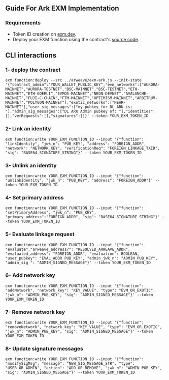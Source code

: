 ## Guide For Ark EXM Implementation 

### Requirements
- Token ID creation on [exm.dev](https://exm.dev/login).
- Deploy your EXM function using the contract's [source code](../arweave/exm-ark.js).

## CLI interactions

### 1- deploy the contract

```console
exm function:deploy --src ../arweave/exm-ark.js --init-state '{"contract_admin":"YOUR_WALLET_PUBLIC_KEY","evm_networks":["AURORA-MAINNET","AURORA-TESTNET","BSC-MAINNET","BSC-TESTNET","ETH-MAINNET","ETH-GOERLI","EVMOS-MAINNET","NEON-DEVNET","AVALANCHE-MAINNET","FUJI-C-CHAIN","FTM-MAINNET","OPTIMISM-MAINNET","ARBITRUM-MAINNET","POLYGON-MAINNET"],"exotic_networks":["NEAR-MAINNET"],"user_sig_messages":["my pubkey for DL ARK is: "],"admin_sig_messages":["DL ARK Admin pubkey of: "],"identities":[],"verRequests":[],"signatures":[]}' --token YOUR_EXM_TOKEN_ID
```

### 2- Link an identity

```console
exm function:write YOUR_EXM_FUNCTION_ID --input '{"function": "linkIdentity", "jwk_n": "PUB_KEY", "address": "FOREIGN_ADDR", "network": "NETWORK_KEY", "verificationReq": "FOREIGN_LINKAGE_TXID", "sig": "BASE64_SIGNATURE_STRING"}' --token YOUR_EXM_TOKEN_ID
```

### 3- Unlink an identity

```console
exm function:write YOUR_EXM_FUNCTION_ID --input '{"function": "unlinkIdentity", "jwk_n": "PUB_KEY", "address": "FOREIGN_ADDR"}' --token YOUR_EXM_TOKEN_ID
```

### 4- Set primary address

```console
exm function:write YOUR_EXM_FUNCTION_ID --input '{"function": "setPrimaryAddress", "jwk_n": "PUB_KEY", "primary_address":"FOREIGN_ADDR", "sig": "BASE64_SIGNATURE_STRING"}' --token YOUR_EXM_TOKEN_ID
```

### 5- Evaluate linkage request

```console
exm function:write YOUR_EXM_FUNCTION_ID --input '{"function": "evaluate","arweave_address?": "RESOLVED_ARWEAVE_ADDR", "evaluated_address": "FOREIGN_ADDR", "evaluation": BOOLEAN, "user_pubkey": "EVAL_ADDR_PUB_KEY", "admin_jwk_n": "ADMIN_PUB_KEY", "admin_sig ": "ADMIN_SIGNED_MESSAGE"}' --token YOUR_EXM_TOKEN_ID
```

### 6- Add network key

```console
exm function:write YOUR_EXM_FUNCTION_ID --input '{"function": "addNetwork", "network_key": "KEY_VALUE", "type": "EVM_OR_EXOTIC", "jwk_n": "ADMIN_PUB_KEY", "sig": "ADMIN_SIGNED_MESSAGE"}' --token YOUR_EXM_TOKEN_ID

```

### 7- Remove network key

```console
exm function:write YOUR_EXM_FUNCTION_ID --input '{"function": "removeNetwork", "network_key": "KEY_VALUE", "type": "EVM_OR_EXOTIC", "jwk_n": "ADMIN_PUB_KEY", "sig": "ADMIN_SIGNED_MESSAGE"}' --token YOUR_EXM_TOKEN_ID

```

### 8- Update signature messages

```console
exm function:write YOUR_EXM_FUNCTION_ID --input '{"function": "modifySigMsg", "message": "NEW_SIG_MESSAGE_STR", "type": "USER_OR_ADMIN", "action": "ADD_OR_REMOVE", "jwk_n": "ADMIN_PUB_KEY", "sig": "ADMIN_SIGNED_MESSAGE"}' --token YOUR_EXM_TOKEN_ID

```
